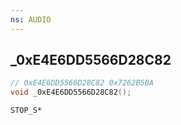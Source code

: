 ```yaml
---
ns: AUDIO
---
```

## _0xE4E6DD5566D28C82

```c
// 0xE4E6DD5566D28C82 0x7262B5BA
void _0xE4E6DD5566D28C82();
```

```
STOP_S*
```

